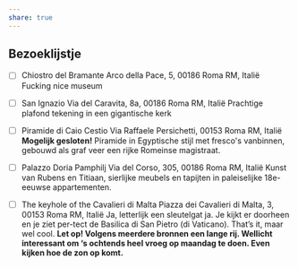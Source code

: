 ```yaml
---
share: true
---
```

## Bezoeklijstje
- [ ] Chiostro del Bramante
Arco della Pace, 5, 00186 Roma RM, Italië
Fucking nice museum
- [ ] San Ignazio 
Via del Caravita, 8a, 00186 Roma RM, Italië
Prachtige plafond tekening in een gigantische kerk
- [ ] Piramide di Caio Cestio
Via Raffaele Persichetti, 00153 Roma RM, Italië
**Mogelijk gesloten!**
Piramide in Egyptische stijl met fresco's vanbinnen, gebouwd als graf veer een rijke Romeinse magistraat.
- [ ] Palazzo Doria Pamphilj
Via del Corso, 305, 00186 Roma RM, Italië
Kunst van Rubens en Titiaan, sierlijke meubels en tapijten in paleiselijke 18e-eeuwse appartementen.
- [ ] The keyhole of the Cavalieri di Malta
Piazza dei Cavalieri di Malta, 3, 00153 Roma RM, Italië
Ja, letterlijk een sleutelgat ja. Je kijkt er doorheen en je ziet per-tect de Basilica di San Pietro (di Vaticano). That’s it, maar wel cool.
**Let op! Volgens meerdere bronnen een lange rij. Wellicht interessant om ‘s ochtends heel vroeg op maandag te doen. Even kijken hoe de zon op komt.**

